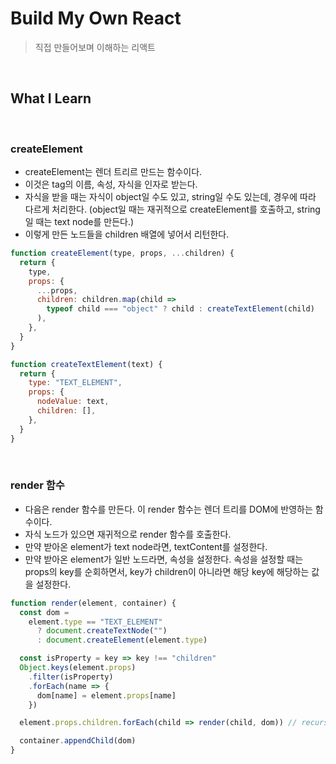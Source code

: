 # Build My Own React

> 직접 만들어보며 이해하는 리액트

<br>

## What I Learn

<br>

### createElement

- createElement는 렌더 트리르 만드는 함수이다.
- 이것은 tag의 이름, 속성, 자식을 인자로 받는다.
- 자식을 받을 때는 자식이 object일 수도 있고, string일 수도 있는데, 경우에 따라 다르게 처리한다. (object일 때는 재귀적으로 createElement를 호출하고, string일 때는 text node를 만든다.)
- 이렇게 만든 노드들을 children 배열에 넣어서 리턴한다.

```js
function createElement(type, props, ...children) {
  return {
    type,
    props: {
      ...props,
      children: children.map(child =>
        typeof child === "object" ? child : createTextElement(child)
      ),
    },
  }
}

function createTextElement(text) {
  return {
    type: "TEXT_ELEMENT",
    props: {
      nodeValue: text,
      children: [],
    },
  }
}
```

<br>

### render 함수

- 다음은 render 함수를 만든다. 이 render 함수는 렌더 트리를 DOM에 반영하는 함수이다.
- 자식 노드가 있으면 재귀적으로 render 함수를 호출한다.
- 만약 받아온 element가 text node라면, textContent를 설정한다.
- 만약 받아온 element가 일반 노드라면, 속성을 설정한다. 속성을 설정할 때는 props의 key를 순회하면서, key가 children이 아니라면 해당 key에 해당하는 값을 설정한다.

```js
function render(element, container) {
  const dom =
    element.type == "TEXT_ELEMENT"
      ? document.createTextNode("")
      : document.createElement(element.type)

  const isProperty = key => key !== "children"
  Object.keys(element.props)
    .filter(isProperty)
    .forEach(name => {
      dom[name] = element.props[name]
    })

  element.props.children.forEach(child => render(child, dom)) // recursive

  container.appendChild(dom)
}
```
